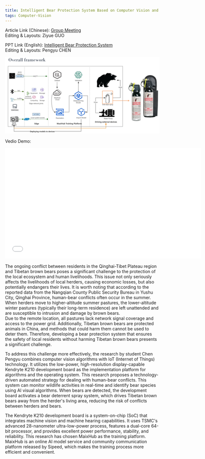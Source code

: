 ```yaml
---
title: Intelligent Bear Protection System Based on Computer Vision and IoT
tags: Computer-Vision
---
```


Article Link (Chinese): [Group Meeting](https://mp.weixin.qq.com/s/3PlQFtvt_uWFbmI3vyabdQ) <br>
Editing & Layouts: Ziyue GUO

PPT Link (English): [Intelligent Bear Protection System](https://github.com/Pengyu-gis/Pengyu-gis.github.io/blob/master/_posts/human_bear_conflicts.pdf) <br>
Editing & Layouts: Pengyu CHEN

![frame](https://github.com/Pengyu-gis/Pengyu-gis.github.io/blob/master/_posts/bear_frame1.png)

Vedio Demo:

<iframe src="//player.bilibili.com/player.html?aid=1054569894&bvid=BV1TH4y137iy&cid=1543759463&p=1" 
        width="640" 
        height="360" 
        scrolling="no" 
        border="0" 
        frameborder="no" 
        framespacing="0" 
        allowfullscreen="true">
</iframe>


The ongoing conflict between residents in the Qinghai-Tibet Plateau region and Tibetan brown bears poses a significant challenge to the protection of the local ecosystem and human livelihoods. This issue not only seriously affects the livelihoods of local herders, causing economic losses, but also potentially endangers their lives. It is worth noting that according to the reported data from the Nangqian County Public Security Bureau in Yushu City, Qinghai Province, human-bear conflicts often occur in the summer. When herders move to higher-altitude summer pastures, the lower-altitude winter pastures (typically their long-term residence) are left unattended and are susceptible to intrusion and damage by brown bears.
<br>
Due to the remote location, all pastures lack network signal coverage and access to the power grid. Additionally, Tibetan brown bears are protected animals in China, and methods that could harm them cannot be used to deter them. Therefore, developing a bear protection system that ensures the safety of local residents without harming Tibetan brown bears presents a significant challenge.

To address this challenge more effectively, the research by student Chen Pengyu combines computer vision algorithms with IoT (Internet of Things) technology. It utilizes the low-power, high-resolution display-capable Kendryte K210 development board as the implementation platform for algorithms and the operating system. This research proposes a technology-driven automated strategy for dealing with human-bear conflicts. This system can monitor wildlife activities in real-time and identify bear species using AI visual algorithms. When bears are detected, the development board activates a bear deterrent spray system, which drives Tibetan brown bears away from the herder's living area, reducing the risk of conflicts between herders and bears.

The Kendryte K210 development board is a system-on-chip (SoC) that integrates machine vision and machine hearing capabilities. It uses TSMC's advanced 28-nanometer ultra-low-power process, features a dual-core 64-bit processor, and provides excellent power performance, stability, and reliability. This research has chosen MaixHub as the training platform. MaixHub is an online AI model service and community communication platform released by Sipeed, which makes the training process more efficient and convenient.
